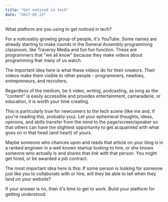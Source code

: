 ```yaml
---
title: "Get noticed in tech"
date: "2017-02-23"
---
```


What platform are you using to get noticed in tech?

For a noticeably growing group of people, it's YouTube. Some names are already starting to make rounds in the General Assembly programming classroom, like Traversy Media and fun fun function. These are programmers that "we all know" because they make videos about programming that many of us watch.

The important idea here is what these videos do for their creators. Their videos make them visible to other people - programmers, newbies, entrepreneurs, and recruiters.

Regardless of the medium, be it video, writing, podcasting, as long as the "content" is easily accessible and provides entertainment, camaraderie, or education, it is worth your time creating.

This is particularly true for newcomers to the tech scene (like me and, if you're reading this, probably you). Let your ephemeral thoughts, ideas, opinions, and skills transfer from the mind to the page/screen/speaker so that others can have the slightest opportunity to get acquainted with what goes on in that head (and heart) of yours.

Maybe someone who chances upon and reads that article on your blog is in a ranked engineer in a well known startup looking to hire, or she knows someone who actually is and shares that _link_ with that person. You might get hired, or be awarded a job contract.

The most important idea here is this: If some person is looking for someone just like you to collaborate with or hire, will they be able to tell when they land on your website?

If your answer is no, then it's time to get to work. Build your platform for getting understood.
